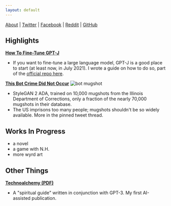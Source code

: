 ```yaml
---
layout: default
---
```


[About](./about.html) | [Twitter](https://twitter.com/wyrdcurt) | [Facebook](https://www.facebook.com/wyrdcurt) | [Reddit](https://www.reddit.com/user/Wyrdcurt) | [GitHub](https://github.com/CurtisASmith)

## Highlights
**[How To Fine-Tune GPT-J](https://github.com/kingoflolz/mesh-transformer-jax/blob/master/howto_finetune.md)**
- If you want to fine-tune a large language model, GPT-J is a good place to start (at least now, in July 2021). I wrote a guide on how to do so, part of the [official repo here](https://github.com/kingoflolz/mesh-transformer-jax).

**[This Bot Crime Did Not Occur](https://twitter.com/BotMugshots)**
![bot mugshot](https://pbs.twimg.com/profile_images/1413318148967653376/ZyQo-wHo_400x400.png)
- StyleGAN 2 ADA, trained on 10,000 mugshots from the Illinois Department of Corrections, only a fraction of the nearly 70,000 mugshots in their database.
- The US imprisons too many people; mugshots shouldn't be so widely available. More in the pinned tweet thread.

## Works In Progress
- a novel
- a game with N.H.
- more wyrd art

## Other Things
**[Technoalchemy (PDF)](https://drive.google.com/file/d/1dM0MQa5KBOBPEq5vEf10bKO4zV3xMZE1/view?usp=sharing)**
- A "spiritual guide" written in conjunction with GPT-3. My first AI-assisted publication.